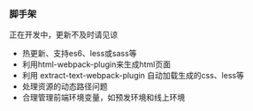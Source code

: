 
### 脚手架

正在开发中，更新不及时请见谅   

- 热更新、支持es6、less或sass等
- 利用html-webpack-plugin来生成html页面
- 利用 extract-text-webpack-plugin 自动加载生成的css、less等
- 处理资源的动态路径问题
- 合理管理前端环境变量，如预发环境和线上环境
